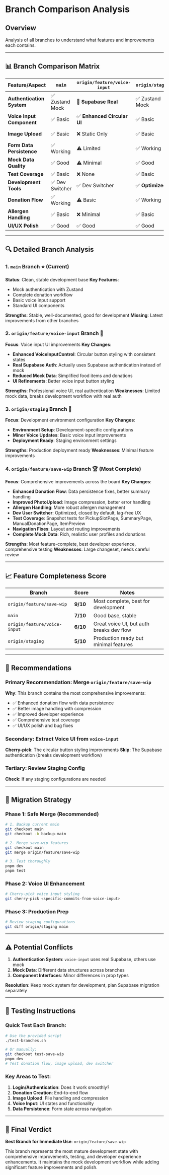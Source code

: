 # Branch Comparison Analysis

## Overview
Analysis of all branches to understand what features and improvements each contains.

---

## 📊 **Branch Comparison Matrix**

| Feature/Aspect | `main` | `origin/feature/voice-input` | `origin/staging` | `origin/feature/save-wip` |
|---|---|---|---|---|
| **Authentication System** | ✅ Zustand Mock | 🔄 **Supabase Real** | ✅ Zustand Mock | ✅ Zustand Mock |
| **Voice Input Component** | ✅ Basic | ✅ **Enhanced Circular UI** | ✅ Basic | ✅ Basic |
| **Image Upload** | ✅ Basic | ❌ Static Only | ✅ Basic | ✅ **Enhanced + Compression** |
| **Form Data Persistence** | ✅ Working | ⚠️ Limited | ✅ Working | ✅ **Enhanced** |
| **Mock Data Quality** | ✅ Good | ⚠️ Minimal | ✅ Good | ✅ **Complete** |
| **Test Coverage** | ✅ Basic | ❌ None | ✅ Basic | ✅ **Snapshot Tests** |
| **Development Tools** | ✅ Dev Switcher | ✅ Dev Switcher | ✅ **Optimized** | ✅ **Optimized + Closed** |
| **Donation Flow** | ✅ Working | ⚠️ Basic | ✅ Working | ✅ **Enhanced Persistence** |
| **Allergen Handling** | ✅ Basic | ❌ Minimal | ✅ Basic | ✅ **Improved** |
| **UI/UX Polish** | ✅ Good | ✅ Good | ✅ Good | ✅ **Enhanced** |

---

## 🔍 **Detailed Branch Analysis**

### **1. `main` Branch** ⭐ (Current)
**Status**: Clean, stable development base
**Key Features**:
- Mock authentication with Zustand
- Complete donation workflow
- Basic voice input support
- Standard UI components

**Strengths**: Stable, well-documented, good for development
**Missing**: Latest improvements from other branches

### **2. `origin/feature/voice-input` Branch** 🎤
**Focus**: Voice input UI improvements
**Key Changes**:
- **Enhanced VoiceInputControl**: Circular button styling with consistent states
- **Real Supabase Auth**: Actually uses Supabase authentication instead of mock
- **Reduced Mock Data**: Simplified food items and donations
- **UI Refinements**: Better voice input button styling

**Strengths**: Professional voice UI, real authentication
**Weaknesses**: Limited mock data, breaks development workflow with real auth

### **3. `origin/staging` Branch** 🚀
**Focus**: Development environment configuration
**Key Changes**:
- **Environment Setup**: Development-specific configurations
- **Minor Voice Updates**: Basic voice input improvements
- **Deployment Ready**: Staging environment settings

**Strengths**: Production deployment ready
**Weaknesses**: Minimal feature improvements

### **4. `origin/feature/save-wip` Branch** 🏆 (Most Complete)
**Focus**: Comprehensive improvements across the board
**Key Changes**:
- **Enhanced Donation Flow**: Data persistence fixes, better summary handling
- **Improved PhotoUpload**: Image compression, better error handling
- **Allergen Handling**: More robust allergen management
- **Dev User Switcher**: Optimized, closed by default, lag-free UX
- **Test Coverage**: Snapshot tests for PickupSlotPage, SummaryPage, ManualDonationPage, ItemPreview
- **Navigation Fixes**: Layout and routing improvements
- **Complete Mock Data**: Rich, realistic user profiles and donations

**Strengths**: Most feature-complete, best developer experience, comprehensive testing
**Weaknesses**: Large changeset, needs careful review

---

## 📈 **Feature Completeness Score**

| Branch | Score | Notes |
|---|---|---|
| `origin/feature/save-wip` | **9/10** | Most complete, best for development |
| `main` | **7/10** | Good base, stable |
| `origin/feature/voice-input` | **6/10** | Great voice UI, but auth breaks dev flow |
| `origin/staging` | **5/10** | Production ready but minimal features |

---

## 🎯 **Recommendations**

### **Primary Recommendation: Merge `origin/feature/save-wip`**
**Why**: This branch contains the most comprehensive improvements:
- ✅ Enhanced donation flow with data persistence
- ✅ Better image handling with compression
- ✅ Improved developer experience
- ✅ Comprehensive test coverage
- ✅ UI/UX polish and bug fixes

### **Secondary: Extract Voice UI from `voice-input`**
**Cherry-pick**: The circular button styling improvements
**Skip**: The Supabase authentication (breaks development workflow)

### **Tertiary: Review Staging Config**
**Check**: If any staging configurations are needed

---

## 🚦 **Migration Strategy**

### **Phase 1: Safe Merge** (Recommended)
```bash
# 1. Backup current main
git checkout main
git checkout -b backup-main

# 2. Merge save-wip features
git checkout main
git merge origin/feature/save-wip

# 3. Test thoroughly
pnpm dev
pnpm test
```

### **Phase 2: Voice UI Enhancement**
```bash
# Cherry-pick voice input styling
git cherry-pick <specific-commits-from-voice-input>
```

### **Phase 3: Production Prep**
```bash
# Review staging configurations
git diff origin/staging main
```

---

## ⚠️ **Potential Conflicts**

1. **Authentication System**: `voice-input` uses real Supabase, others use mock
2. **Mock Data**: Different data structures across branches
3. **Component Interfaces**: Minor differences in prop types

**Resolution**: Keep mock system for development, plan Supabase migration separately

---

## 🧪 **Testing Instructions**

### **Quick Test Each Branch**:
```bash
# Use the provided script
./test-branches.sh

# Or manually:
git checkout test-save-wip
pnpm dev
# Test donation flow, image upload, dev switcher
```

### **Key Areas to Test**:
1. **Login/Authentication**: Does it work smoothly?
2. **Donation Creation**: End-to-end flow
3. **Image Upload**: File handling and compression
4. **Voice Input**: UI states and functionality
5. **Data Persistence**: Form state across navigation

---

## 🎯 **Final Verdict**

**Best Branch for Immediate Use**: `origin/feature/save-wip`

This branch represents the most mature development state with comprehensive improvements, testing, and developer experience enhancements. It maintains the mock development workflow while adding significant feature improvements and polish.